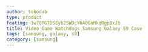 ```yaml
---
author: tokodab
type: product
featimg: 1w70PG7DSEyb2SWDcY6A0GnMkqRgpBxJb
title: Video Game Watchdogs Samsung Galaxy S9 Case
tags: [samsung, galaxy, s9]
category: [samsung]
---
```

